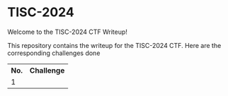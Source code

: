 # TISC-2024
Welcome to the TISC-2024 CTF Writeup! 

This repository contains the writeup  for the TISC-2024 CTF.
Here are the corresponding challenges done 
<table>
    <tr>
      <th> No.</th>
      <th> Challenge </th>
  </tr>
  <tr>
      <td>  1  </td>
      <td>   </td>
  </tr>
</table>
